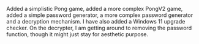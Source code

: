 Added a simplistic Pong game, added a more complex PongV2 game, added a simple password generator, a more complex password generator and a decryption mechanism. I have also added a Windows 11 upgrade checker. On the decrypter, I am getting around to removing the password function, though it might just stay for aesthetic purpose.
